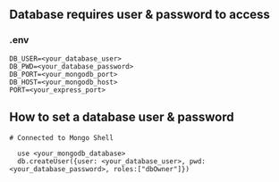 ## Database requires user & password to access

### .env
```
DB_USER=<your_database_user>
DB_PWD=<your_database_password>
DB_PORT=<your_mongodb_port>
DB_HOST=<your_mongodb_host>
PORT=<your_express_port>
```


## How to set a database user & password

```
# Connected to Mongo Shell

  use <your_mongodb_database>
  db.createUser({user: <your_database_user>, pwd:<your_database_password>, roles:["dbOwner"]})
```